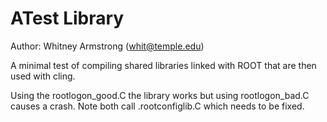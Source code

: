 ATest Library
=============

Author: Whitney Armstrong (whit@temple.edu)

A minimal test of compiling shared libraries linked with ROOT 
that are then used with cling. 

Using the rootlogon_good.C the library works but using rootlogon_bad.C 
causes a crash. Note both call .rootconfiglib.C which needs to be fixed. 

